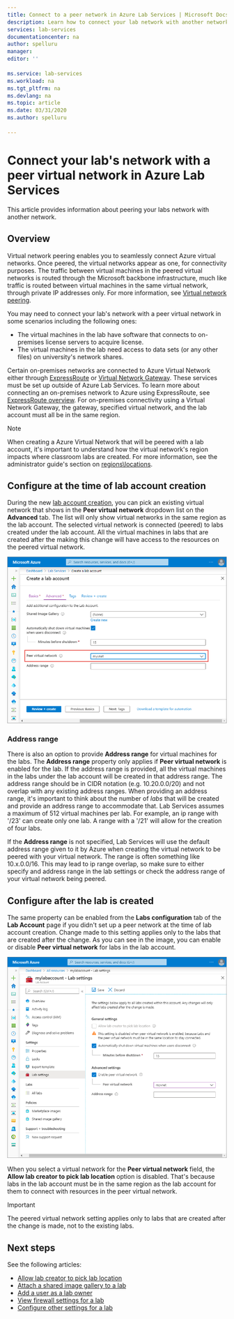 ```yaml
---
title: Connect to a peer network in Azure Lab Services | Microsoft Docs
description: Learn how to connect your lab network with another network as a peer. For example, connect your on-premises school/university network with Lab's virtual network in Azure.  
services: lab-services
documentationcenter: na
author: spelluru
manager: 
editor: ''

ms.service: lab-services
ms.workload: na
ms.tgt_pltfrm: na
ms.devlang: na
ms.topic: article
ms.date: 03/31/2020
ms.author: spelluru

---
```


# Connect your lab's network with a peer virtual network in Azure Lab Services

This article provides information about peering your labs network with another network.

## Overview

Virtual network peering enables you to seamlessly connect Azure virtual networks. Once peered, the virtual networks appear as one, for connectivity purposes. The traffic between virtual machines in the peered virtual networks is routed through the Microsoft backbone infrastructure, much like traffic is routed between virtual machines in the same virtual network, through private IP addresses only. For more information, see [Virtual network peering](../../virtual-network/virtual-network-peering-overview.md).

You may need to connect your lab's network with a peer virtual network in some scenarios including the following ones:

- The virtual machines in the lab have software that connects to on-premises license servers to acquire license.
- The virtual machines in the lab need access to data sets (or any other files) on university's network shares.

Certain on-premises networks are connected to Azure Virtual Network either through [ExpressRoute](../../expressroute/expressroute-introduction.md) or [Virtual Network Gateway](../../vpn-gateway/vpn-gateway-about-vpngateways.md). These services must be set up outside of Azure Lab Services. To learn more about connecting an on-premises network to Azure using ExpressRoute, see [ExpressRoute overview](../../expressroute/expressroute-introduction.md). For on-premises connectivity using a Virtual Network Gateway, the gateway, specified virtual network, and the lab account must all be in the same region.

> [!NOTE]
> When creating a Azure Virtual Network that will be peered with a lab account, it's important to understand how the virtual network's region impacts where classroom labs are created.  For more information, see the administrator guide's section on [regions\locations](https://docs.microsoft.com/azure/lab-services/classroom-labs/administrator-guide#regionslocations).

## Configure at the time of lab account creation

During the new [lab account creation](tutorial-setup-lab-account.md), you can pick an existing virtual network that shows in the **Peer virtual network** dropdown list on the **Advanced** tab.  The list will only show virtual networks in the same region as the lab account. The selected virtual network is connected (peered) to labs created under the lab account.  All the virtual machines in labs that are created after the making this change will have access to the resources on the peered virtual network.

![Select VNet to peer](../media/how-to-connect-peer-virtual-network/select-vnet-to-peer.png)

### Address range

There is also an option to provide **Address range** for virtual machines for the labs.  The **Address range** property only applies if **Peer virtual network** is enabled for the lab.  If the address range is provided, all the virtual machines in the labs under the lab account will be created in that address range. The address range should be in CIDR notation (e.g. 10.20.0.0/20) and not overlap with any existing address ranges.  When providing an address range, it's important to think about the number of *labs* that will be created and provide an address range to accommodate that. Lab Services assumes a maximum of 512 virtual machines per lab.  For example, an ip range with '/23' can create only one lab.  A range with a '/21' will allow for the creation of four labs.

If the **Address range** is not specified, Lab Services will use the default address range given to it by Azure when creating the virtual network to be peered with your virtual network.  The range is often something like 10.x.0.0/16.  This may lead to ip range overlap, so make sure to either specify and address range in the lab settings or check the address range of your virtual network being peered.

## Configure after the lab is created

The same property can be enabled from the **Labs configuration** tab of the **Lab Account** page if you didn't set up a peer network at the time of lab account creation. Change made to this setting applies only to the labs that are created after the change. As you can see in the image, you can enable or disable **Peer virtual network** for labs in the lab account.

![Enable or disable VNet peering after the lab is created](../media/how-to-connect-peer-virtual-network/select-vnet-to-peer-existing-lab.png)

When you select a virtual network for the **Peer virtual network** field, the **Allow lab creator to pick lab location** option is disabled. That's because labs in the lab account must be in the same region as the lab account for them to connect with resources in the peer virtual network.

> [!IMPORTANT]
> The peered virtual network setting applies only to labs that are created after the change is made, not to the existing labs.

## Next steps

See the following articles:

- [Allow lab creator to pick lab location](allow-lab-creator-pick-lab-location.md)
- [Attach a shared image gallery to a lab](how-to-attach-detach-shared-image-gallery.md)
- [Add a user as a lab owner](how-to-add-user-lab-owner.md)
- [View firewall settings for a lab](how-to-configure-firewall-settings.md)
- [Configure other settings for a lab](how-to-configure-lab-accounts.md)
